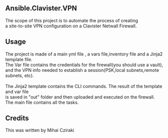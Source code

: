 <snippet>
  <content>

## Ansible.Clavister.VPN

The scope of this project is to automate the process of creating 
<br>a site-to-site VPN configuration on a Clavister Netwall Firewall.
 

## Usage

The project is made of a main yml file , a vars file,inventory file and a Jinja2 template file.
<br>The Var file contains the credentials for the firewall(you should use a vault),
<br>and the VPN info needed to establish a session(PSK,local subnets,remote subnets, etc).  
<br>The Jinja2 template contains the CLI commands. The result of the template and var file
<br>is saved in "out" folder and then uploaded and executed on the firewall.
<br>The main file contains all the tasks. 

  
## Credits
This was written by Mihai Cziraki
</content>
</snippet>
